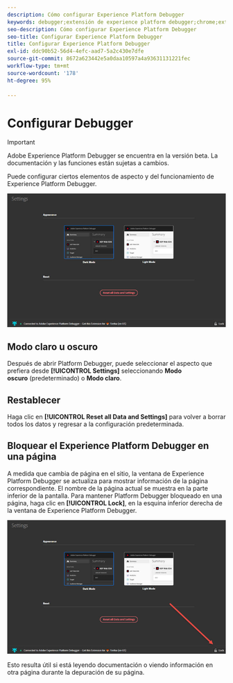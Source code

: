 ```yaml
---
description: Cómo configurar Experience Platform Debugger
keywords: debugger;extensión de experience platform debugger;chrome;extensión;configurar
seo-description: Cómo configurar Experience Platform Debugger
seo-title: Configurar Experience Platform Debugger
title: Configurar Experience Platform Debugger
exl-id: ddc90b52-56d4-4efc-aad7-5a2c430e7dfe
source-git-commit: 8672a623442e5a0daa10597a4a93631131221fec
workflow-type: tm+mt
source-wordcount: '178'
ht-degree: 95%

---
```


# Configurar Debugger

>[!IMPORTANT]
>
>Adobe Experience Platform Debugger se encuentra en la versión beta. La documentación y las funciones están sujetas a cambios.

Puede configurar ciertos elementos de aspecto y del funcionamiento de Experience Platform Debugger.

![](assets/settings.jpg)

## Modo claro u oscuro

Después de abrir Platform Debugger, puede seleccionar el aspecto que prefiera desde **[!UICONTROL Settings]** seleccionando **Modo oscuro** (predeterminado) o **Modo claro**.

## Restablecer

Haga clic en **[!UICONTROL Reset all Data and Settings]** para volver a borrar todos los datos y regresar a la configuración predeterminada.

## Bloquear el Experience Platform Debugger en una página

A medida que cambia de página en el sitio, la ventana de Experience Platform Debugger se actualiza para mostrar información de la página correspondiente. El nombre de la página actual se muestra en la parte inferior de la pantalla. Para mantener Platform Debugger bloqueado en una página, haga clic en **[!UICONTROL Lock]**, en la esquina inferior derecha de la ventana de Experience Platform Debugger.

![](assets/lock.jpg)

Esto resulta útil si está leyendo documentación o viendo información en otra página durante la depuración de su página.
